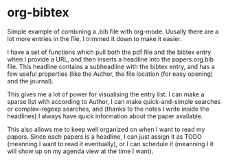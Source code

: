 org-bibtex
==========

Simple example of combining a .bib file with org-mode.
Uusally there are a lot more entries in the file, I trimmed it down to make it easier.

I have a set of functions which pull both the pdf file and the bibtex entry when I provide a URL, and then inserts a headline into the papers.org.bib file. This headline contains a subheadline with  the bibtex entry, and has a few useful properties (like the Author, the file location (for easy opening) and the journal).

This gives me a lot of power for visualising the entry list. I can make a sparse list with according to Author, I can make quick-and-simple searches or complex-regexp searches, and (thanks to the notes I write inside the headlines) I always have quick information about the paper available. 

This also allows me to keep well organized on when I want to read my papers. Since each papers is a headline, I can just assign it as TODO (meanning I want to read it eventually), or I can schedule it (meanning I it will show up on my agenda view at the time I want).
